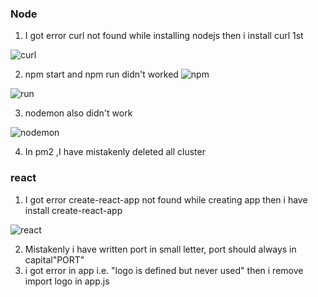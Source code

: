 ### Node

1. I got error curl not found while installing nodejs then i install curl 1st

![curl](https://user-images.githubusercontent.com/53372486/141803011-64300ff8-09a8-4a06-ad19-41900c260d81.png)<br/>

2. npm start and npm run didn't worked 
![npm](https://user-images.githubusercontent.com/53372486/141803882-6776d319-2124-48c7-97f4-68a122a67499.png)<br/>

![run](https://user-images.githubusercontent.com/53372486/141803889-16f02ee8-34eb-4019-a5cb-dd597e08e83b.png)<br/>

3. nodemon also didn't work

![nodemon](https://user-images.githubusercontent.com/53372486/141803899-63d5c684-dafc-42ca-8a66-eec8aa7662c5.png)<br/>

4. In pm2 ,I have mistakenly deleted all cluster

### react
1. I got error create-react-app not found while creating app then i have install create-react-app

![react](https://user-images.githubusercontent.com/53372486/141803030-81070a9d-817c-4de8-bfb2-6d5e1f7ab488.png)<br/>

2. Mistakenly i have written port in small letter, port should always in capital"PORT"
3. i got error in app i.e. "logo is defined but never used" then i remove import logo in app.js
